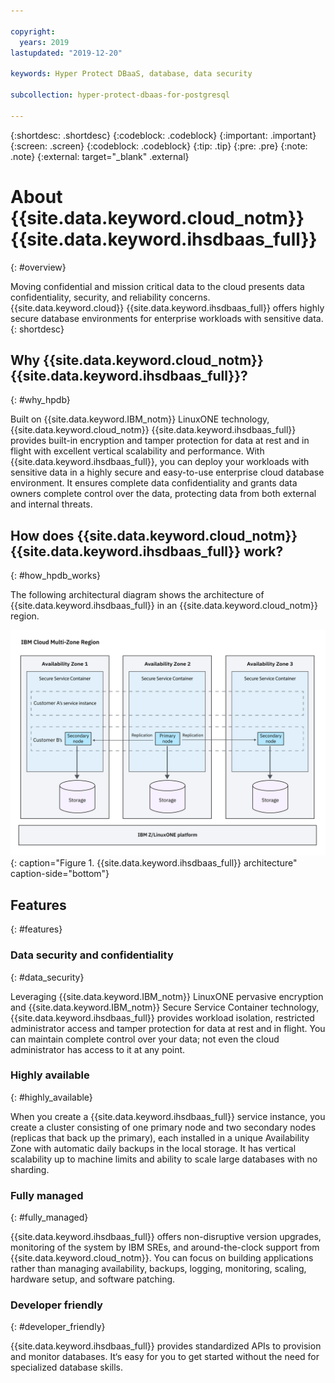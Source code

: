 ```yaml
---

copyright:
  years: 2019
lastupdated: "2019-12-20"

keywords: Hyper Protect DBaaS, database, data security

subcollection: hyper-protect-dbaas-for-postgresql

---
```


{:shortdesc: .shortdesc}
{:codeblock: .codeblock}
{:important: .important}
{:screen: .screen}
{:codeblock: .codeblock}
{:tip: .tip}
{:pre: .pre}
{:note: .note}
{:external: target="_blank" .external}

# About {{site.data.keyword.cloud_notm}} {{site.data.keyword.ihsdbaas_full}}
{: #overview}

Moving confidential and mission critical data to the cloud presents data confidentiality, security, and reliability concerns. {{site.data.keyword.cloud}} {{site.data.keyword.ihsdbaas_full}} offers highly secure database environments for enterprise workloads with sensitive data.
{: shortdesc}

## Why {{site.data.keyword.cloud_notm}} {{site.data.keyword.ihsdbaas_full}}?
{: #why_hpdb}

Built on {{site.data.keyword.IBM_notm}} LinuxONE technology, {{site.data.keyword.cloud_notm}} {{site.data.keyword.ihsdbaas_full}} provides built-in encryption and tamper protection for data at rest and in flight with excellent vertical scalability and performance. With {{site.data.keyword.ihsdbaas_full}}, you can deploy your workloads with sensitive data in a highly secure and easy-to-use enterprise cloud database environment. It ensures complete data confidentiality and grants data owners complete control over the data, protecting data from both external and internal threats.

## How does {{site.data.keyword.cloud_notm}} {{site.data.keyword.ihsdbaas_full}} work?
{: #how_hpdb_works}

The following architectural diagram shows the architecture of {{site.data.keyword.ihsdbaas_full}} in an {{site.data.keyword.cloud_notm}} region.

![{{site.data.keyword.ihsdbaas_full}} architecture](images/architecture.svg "{{site.data.keyword.ihsdbaas_full}} architecture"){: caption="Figure 1. {{site.data.keyword.ihsdbaas_full}} architecture" caption-side="bottom"}

## Features
{: #features}

### Data security and confidentiality
{: #data_security}

Leveraging {{site.data.keyword.IBM_notm}} LinuxONE pervasive encryption and {{site.data.keyword.IBM_notm}} Secure Service Container technology, {{site.data.keyword.ihsdbaas_full}} provides workload isolation, restricted administrator access and tamper protection for data at rest and in flight. You can maintain complete control over your data; not even the cloud administrator has access to it at any point.

### Highly available
{: #highly_available}

When you create a {{site.data.keyword.ihsdbaas_full}} service instance, you create a cluster consisting of one primary node and two secondary nodes (replicas that back up the primary), each installed in a unique Availability Zone with automatic daily backups in the local storage. It has vertical scalability up to machine limits and ability to scale large databases with no sharding.

### Fully managed
{: #fully_managed}

{{site.data.keyword.ihsdbaas_full}} offers non-disruptive version upgrades, monitoring of the system by IBM SREs, and around-the-clock support from {{site.data.keyword.cloud_notm}}. You can focus on building applications rather than managing availability, backups, logging, monitoring, scaling, hardware setup, and software patching.

### Developer friendly
{: #developer_friendly}

{{site.data.keyword.ihsdbaas_full}} provides standardized APIs to provision and monitor databases. It‘s easy for you to get started without the need for specialized database skills.
